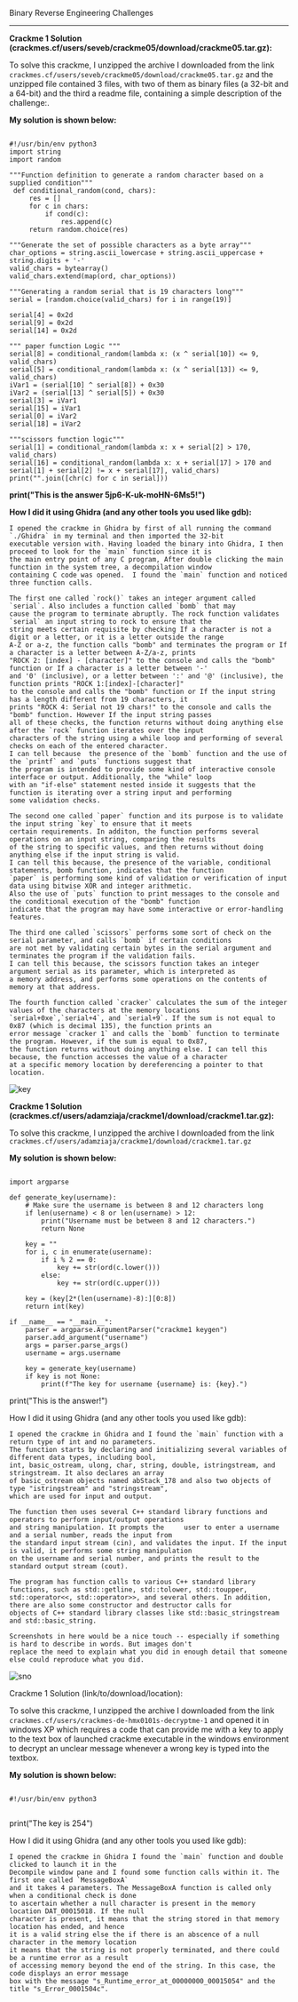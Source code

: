 Binary Reverse Engineering Challenges

---

**Crackme 1 Solution (crackmes.cf/users/seveb/crackme05/download/crackme05.tar.gz):**

To solve this crackme, I unzipped the archive I downloaded from the link `crackmes.cf/users/seveb/crackme05/download/crackme05.tar.gz` and the unzipped file contained 3 files, with two of them as binary files (a 32-bit and a 64-bit) and the third a readme file, containing a simple description of the challenge:.

**My solution is shown below:**
<pre><code>
#!/usr/bin/env python3
import string
import random

"""Function definition to generate a random character based on a supplied condition"""
 def conditional_random(cond, chars):
     res = []
     for c in chars:
         if cond(c):
             res.append(c)
     return random.choice(res)

"""Generate the set of possible characters as a byte array"""
char_options = string.ascii_lowercase + string.ascii_uppercase + string.digits + '-'
valid_chars = bytearray()
valid_chars.extend(map(ord, char_options))

"""Generating a random serial that is 19 characters long"""
serial = [random.choice(valid_chars) for i in range(19)]

serial[4] = 0x2d
serial[9] = 0x2d
serial[14] = 0x2d

""" paper function Logic """
serial[8] = conditional_random(lambda x: (x ^ serial[10]) <= 9, valid_chars)
serial[5] = conditional_random(lambda x: (x ^ serial[13]) <= 9, valid_chars)
iVar1 = (serial[10] ^ serial[8]) + 0x30
iVar2 = (serial[13] ^ serial[5]) + 0x30
serial[3] = iVar1
serial[15] = iVar1
serial[0] = iVar2
serial[18] = iVar2

"""scissors function logic"""
serial[1] = conditional_random(lambda x: x + serial[2] > 170, valid_chars)
serial[16] = conditional_random(lambda x: x + serial[17] > 170 and serial[1] + serial[2] != x + serial[17], valid_chars)
print("".join([chr(c) for c in serial]))
</pre></code>

**print("This is the answer 5jp6-K-uk-moHN-6Ms5!")**

**How I did it using Ghidra (and any other tools you used like gdb):**

    I opened the crackme in Ghidra by first of all running the command `./Ghidra` in my terminal and then imported the 32-bit
    executable version with. Having loaded the binary into Ghidra, I then proceed to look for the `main` function since it is
    the main entry point of any C program, After double clicking the main function in the system tree, a decompilation window 
    containing C code was opened.  I found the `main` function and noticed three function calls. 
    
    The first one called `rock()` takes an integer argument called `serial`. Also includes a function called `bomb` that may
    cause the program to terminate abruptly. The rock function validates `serial` an input string to rock to ensure that the 
    string meets certain requisite by checking If a character is not a digit or a letter, or it is a letter outside the range 
    A-Z or a-z, the function calls "bomb" and terminates the program or If a character is a letter between A-Z/a-z, prints 
    "ROCK 2: [index] - [character]" to the console and calls the "bomb" function or If a character is a letter between '-' 
    and '0' (inclusive), or a letter between ':' and '@' (inclusive), the function prints "ROCK 1:[index]-[character]" 
    to the console and calls the "bomb" function or If the input string has a length different from 19 characters, it
    prints "ROCK 4: Serial not 19 chars!" to the console and calls the "bomb" function. However If the input string passes 
    all of these checks, the function returns without doing anything else after the `rock` function iterates over the input 
    characters of the string using a while loop and performing of several checks on each of the entered character.
    I can tell because  the presence of the `bomb` function and the use of the `printf` and `puts` functions suggest that 
    the program is intended to provide some kind of interactive console interface or output. Additionally, the "while" loop 
    with an "if-else" statement nested inside it suggests that the function is iterating over a string input and performing 
    some validation checks.
    
    The second one called `paper` function and its purpose is to validate the input string `key` to ensure that it meets 
    certain requirements. In additon, the function performs several operations on an input string, comparing the results 
    of the string to specific values, and then returns without doing anything else if the input string is valid.
    I can tell this because, the presence of the variable, conditional statements, bomb function, indicates that the function 
    `paper` is performing some kind of validation or verification of input data using bitwise XOR and integer arithmetic. 
    Also the use of `puts` function to print messages to the console and the conditional execution of the "bomb" function 
    indicate that the program may have some interactive or error-handling features.
    
    The third one called `scissors` performs some sort of check on the serial parameter, and calls `bomb` if certain conditions 
    are not met by validating certain bytes in the serial argument and terminates the program if the validation fails.
    I can tell this because, the scissors function takes an integer argument serial as its parameter, which is interpreted as 
    a memory address, and performs some operations on the contents of memory at that address.

    The fourth function called `cracker` calculates the sum of the integer values of the characters at the memory locations 
    `serial+0xe`,`serial+4`, and `serial+9`. If the sum is not equal to 0x87 (which is decimal 135), the function prints an 
    error message `cracker 1` and calls the `bomb` function to terminate the program. However, if the sum is equal to 0x87, 
    the function returns without doing anything else. I can tell this because, the function accesses the value of a character 
    at a specific memory location by dereferencing a pointer to that location.
    
![key](https://user-images.githubusercontent.com/66968869/221465037-9516172e-beac-48a1-a04c-72cf51ea182a.png)


**Crackme 1 Solution (crackmes.cf/users/adamziaja/crackme1/download/crackme1.tar.gz):**

To solve this crackme, I unzipped the archive I downloaded from the link `crackmes.cf/users/adamziaja/crackme1/download/crackme1.tar.gz`

**My solution is shown below:** 
<pre><code>
import argparse

def generate_key(username):
    # Make sure the username is between 8 and 12 characters long
    if len(username) < 8 or len(username) > 12:
        print("Username must be between 8 and 12 characters.")
        return None

    key = ""
    for i, c in enumerate(username):
        if i % 2 == 0:
            key += str(ord(c.lower()))
        else:
            key += str(ord(c.upper()))

    key = (key[2*(len(username)-8):][0:8])
    return int(key)

if __name__ == "__main__":
    parser = argparse.ArgumentParser("crackme1 keygen")
    parser.add_argument("username")
    args = parser.parse_args()
    username = args.username

    key = generate_key(username)
    if key is not None:
        print(f"The key for username {username} is: {key}.")
</pre></code>

print("This is the answer!")

How I did it using Ghidra (and any other tools you used like gdb):

    I opened the crackme in Ghidra and I found the `main` function with a return type of int and no parameters.
    The function starts by declaring and initializing several variables of different data types, including bool, 
    int, basic_ostream, ulong, char, string, double, istringstream, and stringstream. It also declares an array 
    of basic_ostream objects named abStack_178 and also two objects of type "istringstream" and "stringstream", 
    which are used for input and output.

    The function then uses several C++ standard library functions and operators to perform input/output operations
    and string manipulation. It prompts the     user to enter a username and a serial number, reads the input from
    the standard input stream (cin), and validates the input. If the input is valid, it performs some string manipulation 
    on the username and serial number, and prints the result to the standard output stream (cout).

    The program has function calls to various C++ standard library functions, such as std::getline, std::tolower, std::toupper,
    std::operator<<, std::operator>>, and several others. In addition, there are also some constructor and destructor calls for 
    objects of C++ standard library classes like std::basic_stringstream and std::basic_string.
     
    Screenshots in here would be a nice touch -- especially if something is hard to describe in words. But images don't 
    replace the need to explain what you did in enough detail that someone else could reproduce what you did.

![sno](https://user-images.githubusercontent.com/66968869/221465429-e4fc1f70-23d2-4664-a7b6-e2ba9ac600c8.png)

Crackme 1 Solution (link/to/download/location):

To solve this crackme, I unzipped the archive I downloaded from the link `crackmes.cf/users/crackmes-de-hmx0101s-decryptme-1` and opened it in windows XP
which requires a code that can provide me with a key to apply to the text box of launched crackme executable in the windows environment to decrypt an unclear message whenever a wrong key is typed into the textbox. 

**My solution is shown below:**
<pre><code>
#!/usr/bin/env python3

</pre></code>

print("The key is 254")

How I did it using Ghidra (and any other tools you used like gdb):

    I opened the crackme in Ghidra I found the `main` function and double clicked to launch it in the
    Decompile window pane and I found some function calls within it. The first one called `MessageBoxA`
    and it takes 4 parameters. The MessageBoxA function is called only when a conditional check is done 
    to ascertain whether a null character is present in the memory location DAT_00015018. If the null 
    character is present, it means that the string stored in that memory location has ended, and hence 
    it is a valid string else the if there is an abscence of a null character in the memory location 
    it means that the string is not properly terminated, and there could be a runtime error as a result 
    of accessing memory beyond the end of the string. In this case, the code displays an error message
    box with the message "s_Runtime_error_at_00000000_00015054" and the title "s_Error_0001504c".
    
    
